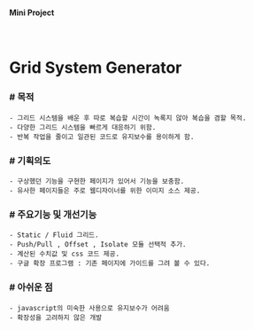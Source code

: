 #### Mini Project

<br>

# Grid System Generator

### # 목적 

    - 그리드 시스템을 배운 후 따로 복습할 시간이 녹록지 않아 복습을 겸할 목적.
    - 다양한 그리드 시스템을 빠르게 대응하기 위함.
    - 반복 작업을 줄이고 일관된 코드로 유지보수를 용이하게 함.

### # 기획의도

    - 구상했던 기능을 구현한 페이지가 있어서 기능을 보충함.
    - 유사한 페이지들은 주로 웹디자이너를 위한 이미지 소스 제공.

### # 주요기능 및 개선기능

    - Static / Fluid 그리드.
    - Push/Pull , Offset , Isolate 모듈 선택적 추가.
    - 계산된 수치값 및 css 코드 제공.
    - 구글 확장 프로그램 : 기존 페이지에 가이드를 그려 볼 수 있다.

### # 아쉬운 점

    - javascript의 미숙한 사용으로 유지보수가 어려움
    - 확장성을 고려하지 않은 개발



